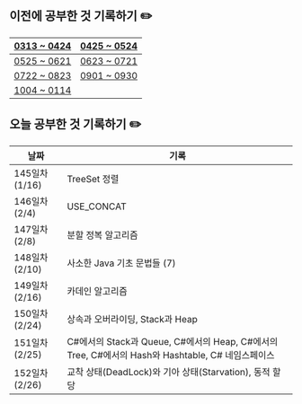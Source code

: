 ## 이전에 공부한 것 기록하기 ✏️
| [0313 ~ 0424](https://github.com/techeer-TIL-group/yu-heejin/blob/main/Log/0313-0424.md) | [0425 ~ 0524](https://github.com/techeer-TIL-group/yu-heejin/blob/main/Log/0425-0524.md) |
| -- | -- |
| [0525 ~ 0621](https://github.com/techeer-TIL-group/yu-heejin/blob/main/Log/0525-0621.md) | [0623 ~ 0721](https://github.com/techeer-TIL-group/yu-heejin/blob/main/Log/0623-0721.md) |
| [0722 ~ 0823](https://github.com/techeer-TIL-group/yu-heejin/blob/main/Log/0722-0823.md) | [0901 ~ 0930](https://github.com/techeer-TIL-group/yu-heejin/blob/main/Log/0901-0930.md) |
| [1004 ~ 0114](https://github.com/techeer-TIL-group/yu-heejin/blob/main/Log/1004-0114.md) |

## 오늘 공부한 것 기록하기 ✏️
| 날짜 | 기록 |
| --- | --- |
| 145일차 (1/16) | TreeSet 정렬 |
| 146일차 (2/4) | USE_CONCAT |
| 147일차 (2/8) | 분할 정복 알고리즘 |
| 148일차 (2/10) | 사소한 Java 기초 문법들 (7) |
| 149일차 (2/16) | 카데인 알고리즘 |
| 150일차 (2/24) | 상속과 오버라이딩, Stack과 Heap |
| 151일차 (2/25) | C#에서의 Stack과 Queue, C#에서의 Heap, C#에서의 Tree, C#에서의 Hash와 Hashtable, C# 네임스페이스 |
| 152일차 (2/26) | 교착 상태(DeadLock)와 기아 상태(Starvation), 동적 할당 |